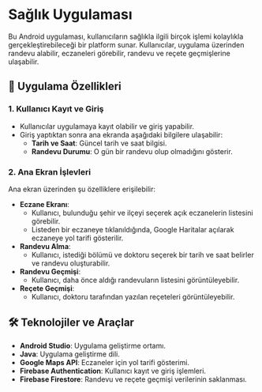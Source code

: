 # Sağlık Uygulaması

Bu Android uygulaması, kullanıcıların sağlıkla ilgili birçok işlemi kolaylıkla gerçekleştirebileceği bir platform sunar. Kullanıcılar, uygulama üzerinden randevu alabilir, eczaneleri görebilir, randevu ve reçete geçmişlerine ulaşabilir.

## 📱 Uygulama Özellikleri

### 1. **Kullanıcı Kayıt ve Giriş**
- Kullanıcılar uygulamaya kayıt olabilir ve giriş yapabilir.
- Giriş yaptıktan sonra ana ekranda aşağıdaki bilgilere ulaşabilir:
  - **Tarih ve Saat**: Güncel tarih ve saat bilgisi.
  - **Randevu Durumu**: O gün bir randevu olup olmadığını gösterir.

### 2. **Ana Ekran İşlevleri**
Ana ekran üzerinden şu özelliklere erişilebilir:
- **Eczane Ekranı**:
  - Kullanıcı, bulunduğu şehir ve ilçeyi seçerek açık eczanelerin listesini görebilir.
  - Listeden bir eczaneye tıklanıldığında, Google Haritalar açılarak eczaneye yol tarifi gösterilir.
- **Randevu Alma**:
  - Kullanıcı, istediği bölümü ve doktoru seçerek bir tarih ve saat belirler ve randevu oluşturabilir.
- **Randevu Geçmişi**:
  - Kullanıcı, daha önce aldığı randevuların listesini görüntüleyebilir.
- **Reçete Geçmişi**:
  - Kullanıcı, doktoru tarafından yazılan reçeteleri görüntüleyebilir.

## 🛠️ Teknolojiler ve Araçlar
- **Android Studio**: Uygulama geliştirme ortamı.
- **Java**: Uygulama geliştirme dili.
- **Google Maps API**: Eczaneler için yol tarifi gösterimi.
- **Firebase Authentication**: Kullanıcı kayıt ve giriş işlemleri.
- **Firebase Firestore**: Randevu ve reçete geçmişi verilerinin saklanması.

